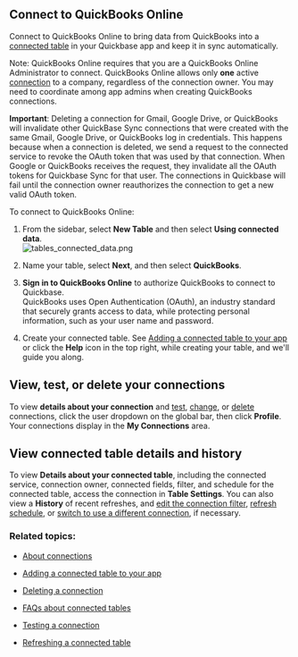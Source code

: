 ## Connect to QuickBooks Online

Connect to QuickBooks Online to bring data from QuickBooks into a [connected table](https://helpv2.quickbase.com/hc/en-us/articles/4570308461716-About-Connected-Tables-) in your Quickbase app and keep it in sync automatically.

Note: QuickBooks Online requires that you are a QuickBooks Online Administrator to connect. QuickBooks Online allows only **one** active [connection](https://helpv2.quickbase.com/hc/en-us/articles/4570366771476-About-connections-) to a company, regardless of the connection owner. You may need to coordinate among app admins when creating QuickBooks connections.

**Important**: Deleting a connection for Gmail, Google Drive, or QuickBooks will invalidate other QuickBase Sync connections that were created with the same Gmail, Google Drive, or QuickBooks log in credentials. This happens because when a connection is deleted, we send a request to the connected service to revoke the OAuth token that was used by that connection. When Google or QuickBooks receives the request, they invalidate all the OAuth tokens for Quickbase Sync for that user. The connections in Quickbase will fail until the connection owner reauthorizes the connection to get a new valid OAuth token.

To connect to QuickBooks Online:

1.  From the sidebar, select **New Table** and then select **Using connected data**.  
    ![tables_connected_data.png](https://helpv2.quickbase.com/hc/article_attachments/30864993709844)
    
2.  Name your table, select **Next**, and then select **QuickBooks**.
    
3.  **Sign in to QuickBooks Online** to authorize QuickBooks to connect to Quickbase.  
    QuickBooks uses Open Authentication (OAuth), an industry standard that securely grants access to data, while protecting personal information, such as your user name and password.
    
4.  Create your connected table. See [Adding a connected table to your app](https://helpv2.quickbase.com/hc/en-us/articles/4570271750292-Adding-a-connected-table-) or click the **Help** icon in the top right, while creating your table, and we'll guide you along.
    

## View, test, or delete your connections

To view **details about your connection** and [test](https://helpv2.quickbase.com/hc/en-us/articles/4570323329812-Testing-a-connection-), [change](https://helpv2.quickbase.com/hc/en-us/articles/4570136372244-Switching-connections-), or [delete](https://helpv2.quickbase.com/hc/en-us/articles/4570322374036-Deleting-a-connection-) connections, click the user dropdown on the global bar, then click **Profile**. Your connections display in the **My Connections** area.

## View connected table details and history

To view **Details about your connected table**, including the connected service, connection owner, connected fields, filter, and schedule for the connected table, access the connection in **Table Settings**. You can also view a **History** of recent refreshes, and [edit the connection filter](https://helpv2.quickbase.com/hc/en-us/articles/4570365360148-Filtering-data-to-connect-in-a-connected-table-Help-), [refresh schedule](https://helpv2.quickbase.com/hc/en-us/articles/4570263852436-Refreshing-a-connected-table-), or [switch to use a different connection](https://helpv2.quickbase.com/hc/en-us/articles/4570136372244-Switching-connections-), if necessary.

### Related topics:

-   [About connections](https://helpv2.quickbase.com/hc/en-us/articles/4570366771476-About-connections-)
    
-   [Adding a connected table to your app](https://helpv2.quickbase.com/hc/en-us/articles/4570271750292-Adding-a-connected-table-)
    
-   [Deleting a connection](https://helpv2.quickbase.com/hc/en-us/articles/4570322374036-Deleting-a-connection-)
    
-   [FAQs about connected tables](https://helpv2.quickbase.com/hc/en-us/articles/4570374698388-FAQs-about-connected-tables-)
    
-   [Testing a connection](https://helpv2.quickbase.com/hc/en-us/articles/4570323329812-Testing-a-connection-)
    
-   [Refreshing a connected table](https://helpv2.quickbase.com/hc/en-us/articles/4570263852436-Refreshing-a-connected-table-)